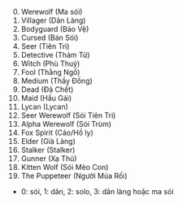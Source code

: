 0. Werewolf (Ma sói)
1. Villager (Dân Làng)
2. Bodyguard (Bảo Vệ)
3. Cursed (Bán Sói)
4. Seer (Tiên Tri)
5. Detective (Thám Tử)
6. Witch (Phù Thuỷ)
7. Fool (Thằng Ngố)
8. Medium (Thầy Đồng)
9. Dead (Đã Chết)
10. Maid (Hầu Gái)
11. Lycan (Lycan)
12. Seer Werewolf (Sói Tiên Tri)
13. Alpha Werewolf (Sói Trùm)
14. Fox Spirit (Cáo/Hồ ly)
15. Elder (Già Làng)
16. Stalker (Stalker)
17. Gunner (Xạ Thủ)
18. Kitten Wolf (Sói Mèo Con)
19. The Puppeteer (Người Múa Rối)

- 0: sói, 1: dân, 2: solo, 3: dân làng hoặc ma sói

